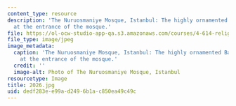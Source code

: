 ```yaml
---
content_type: resource
description: 'The Nuruosmaniye Mosque, Istanbul: The highly ornamented Baroque fountain
  at the entrance of the mosque.'
file: https://ol-ocw-studio-app-qa.s3.amazonaws.com/courses/4-614-religious-architecture-and-islamic-cultures-fall-2002/dedf283ee99ad2496b1ac850ea49c49c_2026.jpg
file_type: image/jpeg
image_metadata:
  caption: 'The Nuruosmaniye Mosque, Istanbul: The highly ornamented Baroque fountain
    at the entrance of the mosque.'
  credit: ''
  image-alt: Photo of The Nuruosmaniye Mosque, Istanbul
resourcetype: Image
title: 2026.jpg
uid: dedf283e-e99a-d249-6b1a-c850ea49c49c
---
```

